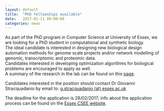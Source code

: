 ```yaml
---
layout: default
title:  "PhD fellowships available"
date:   2017-01-11 09:00:00
categories: news
---
```

As part of the PhD program in Computer Science at University of Essex,
we are looking for a PhD student in computational and synthetic biology.  
The ideal candidate is interested in designing new biological design automation
methods for genome scale projects and/or network modelling of genomic,
transcriptomic and proteomic data.  
Candidates interested in developing optimization algorithms for biological problems are encouraged to apply as well.  
A summary of the research in the lab can be found on this [page](http://www.stracquadanio.me/research).

Candidates interested in the position should contact Dr Giovanni Stracquadanio by email to: [g.stracquadanio (at) essex.ac.uk](mailto:g.stracquadanio@essex.ac.uk)

The deadline for the application is 28/02/2017; info about the application process can be found on the [Essex CSEE website](https://www.essex.ac.uk/csee/fees_and_scholarships/).
